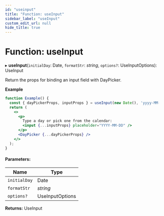 ```yaml
---
id: "useinput"
title: "Function: useInput"
sidebar_label: "useInput"
custom_edit_url: null
hide_title: true
---
```


# Function: useInput

▸ **useInput**(`initialDay`: Date, `formatStr`: *string*, `options?`: UseInputOptions): UseInput

Return the props for binding an input field with DayPicker.

**Example**

```jsx showOutput open=no
function Example() {
  const { dayPickerProps, inputProps } = useInput(new Date(), 'yyyy-MM-dd');
  return (
    <>
      <p>
        Type a day or pick one from the calendar:
        <input {...inputProps} placeholder="YYYY-MM-DD" />
      </p>
      <DayPicker {...dayPickerProps} />
    </>
  );
}
```

#### Parameters:

Name | Type |
------ | ------ |
`initialDay` | Date |
`formatStr` | *string* |
`options?` | UseInputOptions |

**Returns:** UseInput
